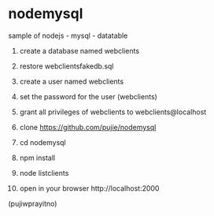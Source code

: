 # nodemysql
sample of nodejs - mysql - datatable

1. create a database named webclients

2. restore webclientsfakedb.sql 

3. create a user named webclients

4. set the password for the user (webclients)

5. grant all privileges of webclients to webclients@localhost

6. clone https://github.com/pujie/nodemysql

7. cd nodemysql

8. npm install

9. node listclients

10. open in your browser http://localhost:2000


(pujiwprayitno)
